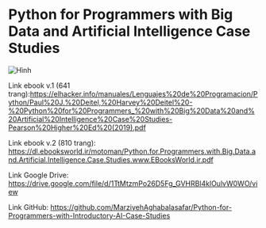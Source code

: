 # Python for Programmers with Big Data and Artificial Intelligence Case Studies

![Hình](https://deitel.com/wp-content/uploads/2020/01/python-for-programmers.jpg)

Link ebook v.1 (641 trang):https://elhacker.info/manuales/Lenguajes%20de%20Programacion/Python/Paul%20J.%20Deitel,%20Harvey%20Deitel%20-%20Python%20for%20Programmers_%20with%20Big%20Data%20and%20Artificial%20Intelligence%20Case%20Studies-Pearson%20Higher%20Ed%20(2019).pdf

Link ebook v.2 (810 trang): https://dl.ebooksworld.ir/motoman/Python.for.Programmers.with.Big.Data.and.Artificial.Intelligence.Case.Studies.www.EBooksWorld.ir.pdf

Link Google Drive: https://drive.google.com/file/d/1TtMtzmPo26D5Fg_GVHRBl4klOulvW0WO/view

Link GitHub: https://github.com/MarziyehAghabalasafar/Python-for-Programmers-with-Introductory-AI-Case-Studies

